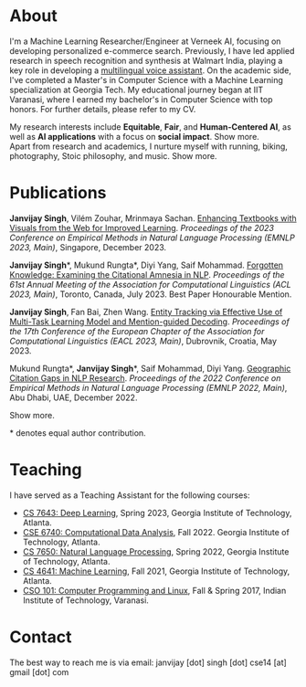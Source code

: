 # About
I'm a Machine Learning Researcher/Engineer at Verneek AI, focusing on developing personalized e-commerce search. Previously, I have led applied research in speech recognition and synthesis at Walmart India, playing a key role in developing a <a href="https://stories.flipkart.com/use-voice-assistant-to-buy-groceries-flipkart/">multilingual voice assistant</a>. On the academic side, I've completed a Master's in Computer Science with a Machine Learning specialization at Georgia Tech. My educational journey began at IIT Varanasi, where I earned my bachelor's in Computer Science with top honors. For further details, please refer to my CV.

<!-- <div id="career-content">
    <strong>Career Trajectory:</strong>
    <span id="career-brief-content">
        M.S. in Computer Science (ML specialization) @Georgia Tech. Applied Research in <a href="https://stories.flipkart.com/use-voice-assistant-to-buy-groceries-flipkart/">Speech Recognition and Synthesis</a> @ Walmart India.  B.Tech. in Computer Science @ IIT Varanasi.
        <span class="toggle-text" onclick="toggleCareerContent()" id="career-toggle-button">expand</span>
    </span>
    <p id="career-more-content" style="display:none;">
        Previously, I also led applied research in speech recognition and synthesis at Walmart India, playing a key role in developing a <a href="https://stories.flipkart.com/use-voice-assistant-to-buy-groceries-flipkart/">multilingual voice assistant</a>. I hold a MS in Computer Science (CS) from Georgia Tech, specializing in ML with a keen interest in Natural Language Processing and its societal applications.  My CS academic journey began at IIT Varanasi, where I graduated with the second-highest grades in my class. Please find more details in my CV.
        <span class="toggle-text" onclick="toggleCareerContent()">highlights</span>
    </p>
</div> -->

<div id="research-content">
    <span id="research-brief-content">
        My research interests include <strong>Equitable</strong>, <strong>Fair</strong>, and <strong>Human-Centered AI</strong>, as well as <strong>AI applications</strong> with a focus on <strong>social impact</strong>. 
        <span class="toggle-text" onclick="toggleResearchContent()" id="research-toggle-button">Show more.</span>
    </span>
    <span id="research-more-content" style="display:none;">
        My research interests include <strong>Equitable</strong>, <strong>Fair</strong>, and <strong>Human-Centered AI</strong>, as well as <strong>AI applications</strong> with a focus on <strong>social impact</strong>. Broadly, I'm drawn to the intersection of AI and society, especially as AI's integration into our lives becomes more prevalent. Echoing Prof. Fei Fei Li's words from her memoir, "It matters what motivates the development of AI, in both science and industry, and I believe that motivation must explicitly center on human benefit," my research motivation follows a similar ethos. Key questions I want to explore include: <i>How can we design, develop and evaluate AI models to ensure equitable and fair benefits across the entire spectrum of humanity</i>? <i>How can we best leverage AI advancements to uplift underprivileged communities in profoundly impactful areas like education and healthcare</i>? I am excited to tackle the challenges in answering these questions with interdisciplinary knowledge, aiming to use AI as a catalyst to bridge socio-economic gaps in society.
        <span class="toggle-text" onclick="toggleResearchContent()">Show less.</span>
    </span>
</div>






<div id="personal-content">
    <span id="personal-brief-content">
        Apart from research and academics, I nurture myself with running, biking, photography, Stoic philosophy, and music.
        <span class="toggle-text" onclick="togglePersonalContent()" id="personal-toggle-button">Show more. </span>
    </span>
    <span id="personal-more-content" style="display:none;">
        Apart from research and academics, I nurture myself with running, biking, photography, Stoic philosophy, and music.

        <br><br>

        Since 2020, I've been actively engaged in long-distance running, completing three half-marathons with a best time of 2:04:54, one of which was on an 800m track. This passion has led me to secure a spot in the 2024 <a href="https://www.nyrr.org/races/2024unitedairlinesnychalf">NYC Half-Marathon</a>, with ambitions for the <a href="https://www.nyrr.org/tcsnycmarathon">Full Marathon</a> soon after. My interest in biking complements my running; I've covered distances up to 50.69 miles in a single journey.

        <br><br>

        Turning to my creative side, photography allows me to capture and share the beauty of landscapes and nature. You can explore these visual stories on my <a href="https://www.flickr.com/photos/197236258@N04/with/52582953958">Flickr</a> page. My reading preferences lean towards biographies and philosophy, offering insights into other's lives and broader perspectives on my own. Stoic philosophy, in particular, resonates with me. Its perspective of the universe as an intelligent and interconnected system, with each of us playing a part, strengthens my understanding of life's events as contributing to a larger purpose. For those curious about Stoicism, I recommend <a href="https://www.amazon.com/Meditations-New-Translation-Marcus-Aurelius/dp/0812968255">Marcus Aurelius' 'Meditations'</a> as a good starting point.

        <br><br>

        Music is the final chord in my symphony of interests, where I find harmony in the diverse rhythms of hard/post-rock and Sufi music. If this unique blend piques your interest, <a href="https://youtu.be/aloSwQ7DZsI?list=PLic13xDAzEH7UICVjy4nnNcT_TCQ96EUr">Andre Antunes' work</a> is a must-listen, beautifully merging these genres. <span class="toggle-text" onclick="togglePersonalContent()">Show less. </span>
    </span>
</div>





# Publications

**Janvijay Singh**, Vilém Zouhar, Mrinmaya Sachan. [Enhancing Textbooks with Visuals from the Web for Improved Learning](https://arxiv.org/pdf/2304.08931.pdf). *Proceedings of the 2023 Conference on Empirical Methods in Natural Language Processing (EMNLP 2023, Main)*, Singapore, December 2023.

**Janvijay Singh**\*, Mukund Rungta\*, Diyi Yang, Saif Mohammad. [Forgotten Knowledge: Examining the Citational Amnesia in NLP](https://aclanthology.org/2023.acl-long.341v2.pdf). *Proceedings of the 61st Annual Meeting of the Association for Computational Linguistics (ACL 2023, Main)*, Toronto, Canada, July 2023. <span class="award-badge">Best Paper Honourable Mention</span>.

**Janvijay Singh**, Fan Bai, Zhen Wang. [Entity Tracking via Effective Use of Multi-Task Learning Model and Mention-guided Decoding](https://aclanthology.org/2023.eacl-main.90.pdf). *Proceedings of the 17th Conference of the European Chapter of the Association for Computational Linguistics (EACL 2023, Main)*, Dubrovnik, Croatia, May 2023.

Mukund Rungta\*, **Janvijay Singh**\*, Saif Mohammad, Diyi Yang. [Geographic Citation Gaps in NLP Research](https://aclanthology.org/2022.emnlp-main.89.pdf). *Proceedings of the 2022 Conference on Empirical Methods in Natural Language Processing (EMNLP 2022, Main)*, Abu Dhabi, UAE, December 2022.

<div id="career-content">
    <span id="career-brief-content">
        <span class="toggle-text" onclick="toggleCareerContent()" id="career-toggle-button">Show more.</span>
    </span>
    <p id="career-more-content" style="display:none;">
        <strong>Janvijay Singh</strong>, Anshul Wadhawan. <a href="https://aclanthology.org/2020.wnut-1.35.pdf">Entity Recognition in Wet Lab Protocols using Structured Learning Ensemble and Contextualised Embeddings</a>. <i>Proceedings of the Sixth Workshop on Noisy User-generated Text (W-NUT 2020), at EMNLP 2020</i>, Online, November 2020. <span class="award-badge">Shared Task Winner</span>.
        <br><br>
        <strong>Janvijay Singh</strong>. <a href="https://aclanthology.org/2020.finnlp-1.9.pdf">Sentence and List Extraction in Noisy PDF Text Using a Hybrid Deep Learning and Rule-Based Approach</a>. <i>Proceedings of the Second Workshop on Financial Technology and Natural Language Processing (FinNLP 2020) at IJCAI-PRICAI 2020</i>, Kyoto, Japan, January 2020. <span class="award-badge">Shared Task Winner</span>.
        <br><br>
        <strong>Janvijay Singh</strong>, Raviraj Joshi. <a href="https://ieeexplore.ieee.org/document/8906597">Background Sound Classification in Speech Audio Segments</a>. <i>Proceedings of the Tenth International Conference on Speech Technology and Human-Computer Dialogue (SpED 2019)</i>, Timișoara, Romania, October 2019.
        <br><br>
        <span class="toggle-text" onclick="toggleCareerContent()">Show less.</span>
    </p>
</div>

\* denotes equal author contribution.

# Teaching

I have served as a Teaching Assistant for the following courses:

- [CS 7643: Deep Learning](https://sites.cc.gatech.edu/classes/AY2023/cs7643_spring/index.html), Spring 2023, Georgia Institute of Technology, Atlanta.
- [CSE 6740: Computational Data Analysis](https://oscar.gatech.edu/bprod/bwckctlg.p_disp_course_detail?cat_term_in=202008&subj_code_in=CSE&crse_numb_in=6740), Fall 2022. Georgia Institute of Technology, Atlanta.
- [CS 7650: Natural Language Processing](https://aritter.github.io/CS-7650-sp22/), Spring 2022, Georgia Institute of Technology, Atlanta.
- [CS 4641: Machine Learning](https://aritter.github.io/CS-4641/), Fall 2021, Georgia Institute of Technology, Atlanta.
- [CSO 101: Computer Programming and Linux](https://sites.google.com/site/pratikchattopadhyay/programming), Fall & Spring 2017, Indian Institute of Technology, Varanasi.


# Contact
The best way to reach me is via email: janvijay [dot] singh [dot] cse14 [at] gmail [dot] com
